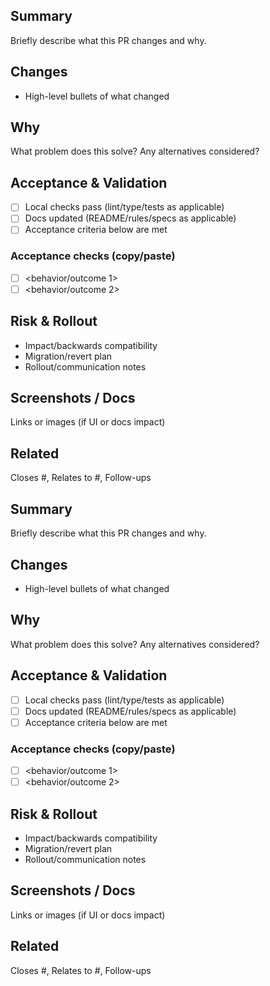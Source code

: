 ## Summary
Briefly describe what this PR changes and why.

## Changes
- High-level bullets of what changed

## Why
What problem does this solve? Any alternatives considered?

## Acceptance & Validation
- [ ] Local checks pass (lint/type/tests as applicable)
- [ ] Docs updated (README/rules/specs as applicable)
- [ ] Acceptance criteria below are met

### Acceptance checks (copy/paste)
- [ ] <behavior/outcome 1>
- [ ] <behavior/outcome 2>

## Risk & Rollout
- Impact/backwards compatibility
- Migration/revert plan
- Rollout/communication notes

## Screenshots / Docs
Links or images (if UI or docs impact)

## Related
Closes #<issue>, Relates to #<issue>, Follow-ups

## Summary
Briefly describe what this PR changes and why.

## Changes
- High-level bullets of what changed

## Why
What problem does this solve? Any alternatives considered?

## Acceptance & Validation
- [ ] Local checks pass (lint/type/tests as applicable)
- [ ] Docs updated (README/rules/specs as applicable)
- [ ] Acceptance criteria below are met

### Acceptance checks (copy/paste)
- [ ] <behavior/outcome 1>
- [ ] <behavior/outcome 2>

## Risk & Rollout
- Impact/backwards compatibility
- Migration/revert plan
- Rollout/communication notes

## Screenshots / Docs
Links or images (if UI or docs impact)

## Related
Closes #<issue>, Relates to #<issue>, Follow-ups
